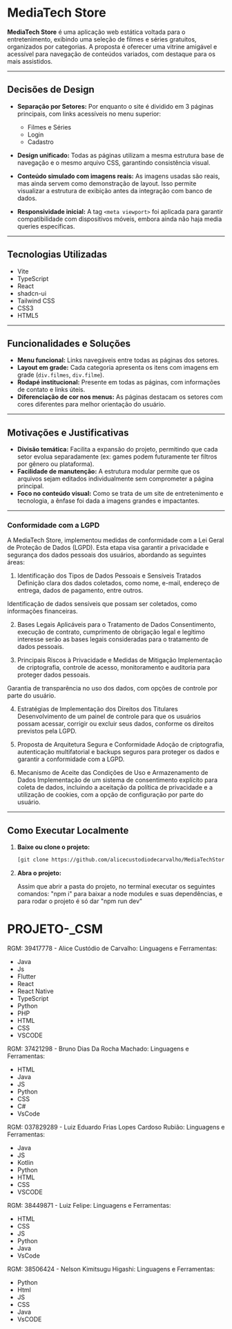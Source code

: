 # MediaTech Store

**MediaTech Store** é uma aplicação web estática voltada para o entretenimento, exibindo uma seleção de filmes e séries gratuitos, organizados por categorias. A proposta é oferecer uma vitrine amigável e acessível para navegação de conteúdos variados, com destaque para os mais assistidos.

---

## Decisões de Design

- **Separação por Setores:**   Por enquanto o site é dividido em 3 páginas principais, com links acessíveis no menu superior:
  - Filmes e Séries
  - Login
  - Cadastro

- **Design unificado:** Todas as páginas utilizam a mesma estrutura base de navegação e o mesmo arquivo CSS, garantindo consistência visual.
- **Conteúdo simulado com imagens reais:** As imagens usadas são reais, mas ainda servem como demonstração de layout. Isso permite visualizar a estrutura de exibição antes da integração com banco de dados.
- **Responsividade inicial:** A tag `<meta viewport>` foi aplicada para garantir compatibilidade com dispositivos móveis, embora ainda não haja media queries específicas.

---

## Tecnologias Utilizadas

- Vite
- TypeScript
- React
- shadcn-ui
- Tailwind CSS
- CSS3
- HTML5     

---

## Funcionalidades e Soluções

- **Menu funcional:** Links navegáveis entre todas as páginas dos setores.
- **Layout em grade:** Cada categoria apresenta os itens com imagens em grade (`div.filmes`, `div.filme`).
- **Rodapé institucional:** Presente em todas as páginas, com informações de contato e links úteis.
- **Diferenciação de cor nos menus:** As páginas destacam os setores com cores diferentes para melhor orientação do usuário.

---

## Motivações e Justificativas

- **Divisão temática:** Facilita a expansão do projeto, permitindo que cada setor evolua separadamente (ex: games podem futuramente ter filtros por gênero ou plataforma).
- **Facilidade de manutenção:** A estrutura modular permite que os arquivos sejam editados individualmente sem comprometer a página principal.
- **Foco no conteúdo visual:** Como se trata de um site de entretenimento e tecnologia, a ênfase foi dada a imagens grandes e impactantes.

---

### Conformidade com a LGPD

A MediaTech Store, implementou medidas de conformidade com a Lei Geral de Proteção de Dados (LGPD). Esta etapa visa garantir a privacidade e segurança dos dados pessoais dos usuários, abordando as seguintes áreas:

1. Identificação dos Tipos de Dados Pessoais e Sensíveis Tratados
Definição clara dos dados coletados, como nome, e-mail, endereço de entrega, dados de pagamento, entre outros.

Identificação de dados sensíveis que possam ser coletados, como informações financeiras.

2. Bases Legais Aplicáveis para o Tratamento de Dados
Consentimento, execução de contrato, cumprimento de obrigação legal e legítimo interesse serão as bases legais consideradas para o tratamento de dados pessoais.

3. Principais Riscos à Privacidade e Medidas de Mitigação
Implementação de criptografia, controle de acesso, monitoramento e auditoria para proteger dados pessoais.

Garantia de transparência no uso dos dados, com opções de controle por parte do usuário.

4. Estratégias de Implementação dos Direitos dos Titulares
Desenvolvimento de um painel de controle para que os usuários possam acessar, corrigir ou excluir seus dados, conforme os direitos previstos pela LGPD.

5. Proposta de Arquitetura Segura e Conformidade
Adoção de criptografia, autenticação multifatorial e backups seguros para proteger os dados e garantir a conformidade com a LGPD.

6. Mecanismo de Aceite das Condições de Uso e Armazenamento de Dados
Implementação de um sistema de consentimento explícito para coleta de dados, incluindo a aceitação da política de privacidade e a utilização de cookies, com a opção de configuração por parte do usuário.

---

## Como Executar Localmente

1. **Baixe ou clone o projeto:**

   ```bash
   [git clone https://github.com/alicecustodiodecarvalho/MediaTechStore-proj.git](https://github.com/MediaTech-Proj/PROJETO-_CSM.git)
   ```

2. **Abra o projeto:**

   Assim que abrir a pasta do projeto, no terminal executar os seguintes comandos:
   "npm i" para baixar a node modules e suas dependências, e para rodar o projeto é só dar "npm run dev"



# PROJETO-_CSM

RGM: 39417778 - Alice Custódio de Carvalho: 
Linguagens e Ferramentas:
* Java
* Js
* Flutter
* React
* React Native
* TypeScript
* Python
* PHP
* HTML
* CSS
* VSCODE

RGM: 37421298 - Bruno Dias Da Rocha Machado: 
Linguagens e Ferramentas:
* HTML
* Java
* JS
* Python
* CSS
* C#
* VsCode

RGM: 037829289 - Luiz Eduardo Frias Lopes Cardoso Rubião: 
Linguagens e Ferramentas:
* Java
* JS
* Kotlin
* Python
* HTML
* CSS
* VSCODE

RGM: 38449871 - Luiz Felipe: 
Linguagens e Ferramentas:
* HTML
* CSS
* JS
* Python
* Java
* VsCode

RGM: 38506424 - Nelson Kimitsugu Higashi: 
Linguagens e Ferramentas:
* Python
* Html
* JS
* CSS
* Java
* VsCODE
